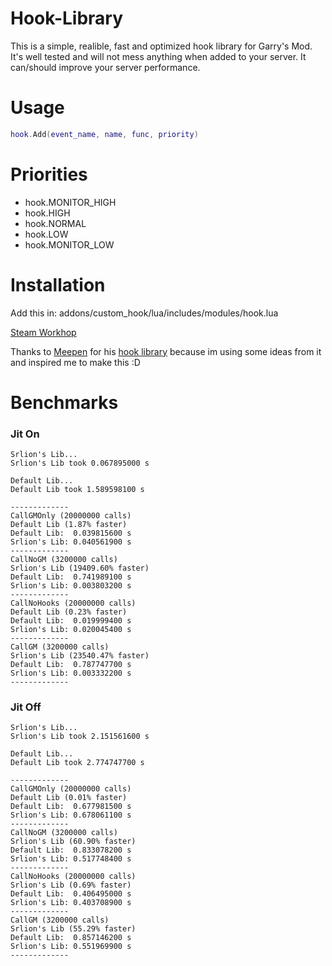 # Hook-Library
This is a simple, realible, fast and optimized hook library for Garry's Mod.
It's well tested and will not mess anything when added to your server.
It can/should improve your server performance.

# Usage
```lua
hook.Add(event_name, name, func, priority)
```


# Priorities
  * hook.MONITOR_HIGH
  * hook.HIGH
  * hook.NORMAL
  * hook.LOW
  * hook.MONITOR_LOW

# Installation
Add this in: addons/custom_hook/lua/includes/modules/hook.lua

[Steam Workhop](https://steamcommunity.com/sharedfiles/filedetails/?id=1907060869)

Thanks to [Meepen](https://www.gmodstore.com/users/76561198050165746) for his [hook library](https://github.com/meepen/gmod-hooks-revamped/blob/master/newhook.lua) because im using some ideas from it and inspired me to make this :D

# Benchmarks

### Jit On
```
Srlion's Lib...
Srlion's Lib took 0.067895000 s

Default Lib...
Default Lib took 1.589598100 s

-------------
CallGMOnly (20000000 calls)
Default Lib (1.87% faster)
Default Lib:  0.039815600 s
Srlion's Lib: 0.040561900 s
-------------
CallNoGM (3200000 calls)
Srlion's Lib (19409.60% faster)
Default Lib:  0.741989100 s
Srlion's Lib: 0.003803200 s
-------------
CallNoHooks (20000000 calls)
Default Lib (0.23% faster)
Default Lib:  0.019999400 s
Srlion's Lib: 0.020045400 s
-------------
CallGM (3200000 calls)
Srlion's Lib (23540.47% faster)
Default Lib:  0.787747700 s
Srlion's Lib: 0.003332200 s
-------------
```
### Jit Off
```
Srlion's Lib...
Srlion's Lib took 2.151561600 s

Default Lib...
Default Lib took 2.774747700 s

-------------
CallGMOnly (20000000 calls)
Default Lib (0.01% faster)
Default Lib:  0.677981500 s
Srlion's Lib: 0.678061100 s
-------------
CallNoGM (3200000 calls)
Srlion's Lib (60.90% faster)
Default Lib:  0.833078200 s
Srlion's Lib: 0.517748400 s
-------------
CallNoHooks (20000000 calls)
Srlion's Lib (0.69% faster)
Default Lib:  0.406495000 s
Srlion's Lib: 0.403708900 s
-------------
CallGM (3200000 calls)
Srlion's Lib (55.29% faster)
Default Lib:  0.857146200 s
Srlion's Lib: 0.551969900 s
-------------
```
